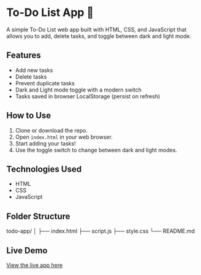 # To-Do List App 📝

A simple To-Do List web app built with HTML, CSS, and JavaScript that allows you to add, delete tasks, and toggle between dark and light mode.

## Features

- Add new tasks
- Delete tasks
- Prevent duplicate tasks
- Dark and Light mode toggle with a modern switch
- Tasks saved in browser LocalStorage (persist on refresh)

## How to Use

1. Clone or download the repo.
2. Open `index.html` in your web browser.
3. Start adding your tasks!
4. Use the toggle switch to change between dark and light modes.

## Technologies Used

- HTML
- CSS
- JavaScript

## Folder Structure

todo-app/
│
├── index.html
├── script.js
├── style.css
└── README.md

## Live Demo

[View the live app here](https://ambuj01.github.io/todo-app)
